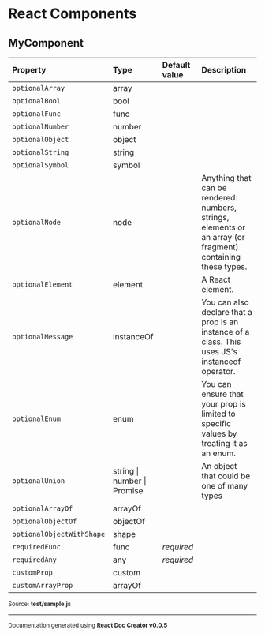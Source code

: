 # React Components
## MyComponent

Property | Type | Default value | Description
:--- | :--- | :--- | :---
`optionalArray`|array||
`optionalBool`|bool||
`optionalFunc`|func||
`optionalNumber`|number||
`optionalObject`|object||
`optionalString`|string||
`optionalSymbol`|symbol||
`optionalNode`|node||Anything that can be rendered: numbers, strings, elements or an array (or fragment) containing these types.
`optionalElement`|element||A React element.
`optionalMessage`|instanceOf||You can also declare that a prop is an instance of a class. This uses JS&#x27;s instanceof operator.
`optionalEnum`|enum||You can ensure that your prop is limited to specific values by treating it as an enum.
`optionalUnion`|string \| number \| Promise||An object that could be one of many types
`optionalArrayOf`|arrayOf||
`optionalObjectOf`|objectOf||
`optionalObjectWithShape`|shape||
`requiredFunc`|func|_required_|
`requiredAny`|any|_required_|
`customProp`|custom||
`customArrayProp`|arrayOf||
<sub>Source: **test/sample.js**</sub>

-----
<sub>Documentation generated using **React Doc Creator v0.0.5**</sub>

